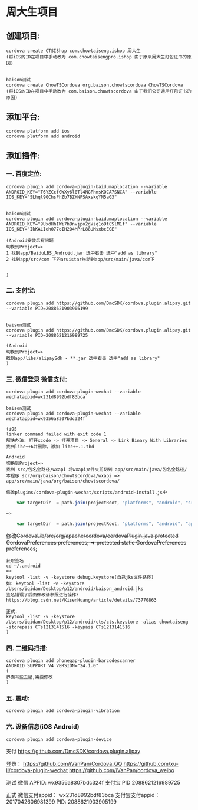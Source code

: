 # 周大生项目

## 创建项目: 
    cordova create CTSIShop com.chowtaiseng.ishop 周大生
    (将iOS的ID在项目中手动改为 com.chowtaisengpro.ishop 由于原来周大生打包证书的原因)


    baison测试
    cordova create ChowTSCordova org.baison.chowtscordova ChowTSCordova
    (将iOS的ID在项目中手动改为 com.baison.chowtscordova 由于我们公司通用打包证书的原因)

## 添加平台:
    cordova platform add ios
    cordova platform add android

## 添加插件:
### 一. 百度定位:
    cordova plugin add cordova-plugin-baidumaplocation --variable ANDROID_KEY="T6YZCcfGWXy6l0Tl4NGFhmsKOCA7SNCA" --variable IOS_KEY="SLhql9GChsPhZb7BZHNPSAxskqYN5aG3" 
    

    baison测试
    cordova plugin add cordova-plugin-baidumaplocation --variable ANDROID_KEY="9UxdHhIWi7hBnvjpo2gVsq1oDtCSlM1f" --variable IOS_KEY="IkKALIeh077oIH2Q4MPrL88UMsxbcEGE"
    
    (Android安装后有问题
    切换到Project=>
    1 找到app/BaiduLBS_Android.jar 选中右击 选中"add as library"
    2 找到app/src/com 下的aruistar拖动到app/src/main/java/com下


    )

### 二. 支付宝:
    cordova plugin add https://github.com/DmcSDK/cordova.plugin.alipay.git --variable PID=2088621903905199


    baison测试 
    cordova plugin add https://github.com/DmcSDK/cordova.plugin.alipay.git --variable PID=2088621216989725
    
    (Android 
    切换到Project=>
    找到app/libs/alipaySdk - **.jar 选中右击 选中"add as library"
    )

### 三. 微信登录 微信支付:
    cordova plugin add cordova-plugin-wechat --variable wechatappid=wx231d8992bdf83bca

    baison测试
    cordova plugin add cordova-plugin-wechat --variable wechatappid=wx9356a8307bdc324f

    (iOS
    linker command failed with exit code 1
    解决办法: 打开xcode -> 打开项目 -> General -> Link Binary With Libraries
    找到libc++6并删除，添加 libc++.1.tbd

    Android
    切换到Project=>
    找到 src/包名全路径/wxapi 将wxapi文件夹剪切到 app/src/main/java/包名全路径/
    本程序 scr/org/baison/chowtscordova/wxapi => app/src/main/java/org/baison/chowtscordova/

    修改plugins/cordova-plugin-wechat/scripts/android-install.js中
```javascript
    var targetDir  = path.join(projectRoot, "platforms", "android", "src", packageName.replace(/\./g, path.sep), "wxapi");
```
    =>
```javascript
    var targetDir  = path.join(projectRoot, "platforms", "android", "app", "src", "main", "java", packageName.replace(/\./g,    path.sep), "wxapi");
```
 

~~修改CordovaLib/src/org/apache/cordova/cordovaPlugin.java
    protected CordovaPreferences preferences; => protected static CordovaPreferences preferences;~~

    获取签名
    cd ~/.android 
    =>
    keytool -list -v -keystore debug.keystore(自己jks文件路径)
    如: keytool -list -v -keystore /Users/iqidan/Desktop/p12/android/baison_android.jks 
    签名错误了后面修改请参照进行操作: https://blog.csdn.net/KisenHuang/article/details/73770863

    正式:
    keytool -list -v -keystore /Users/iqidan/Desktop/p12/android/cts/cts.keystore -alias chowtaiseng -storepass CTs1213141516 -keypass CTs1213141516
    )


### 四. 二维码扫描:
    cordova plugin add phonegap-plugin-barcodescanner ANDROID_SUPPORT_V4_VERSION="24.1.0"
    (
    界面有些丑陋,需要修改
    )

### 五. 震动:
    cordova plugin add cordova-plugin-vibration


### 六. 设备信息(iOS Android)
    cordova plugin add cordova-plugin-device

支付
https://github.com/DmcSDK/cordova.plugin.alipay

登录：
https://github.com/iVanPan/Cordova_QQ
https://github.com/xu-li/cordova-plugin-wechat
https://github.com/iVanPan/cordova_weibo

测试
微信
APPID: wx9356a8307bdc324f
支付宝
PID 2088621216989725

正式
微信支付appid： wx231d8992bdf83bca
支付宝支付appid：2017042606981399
PID: 2088621903905199



